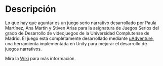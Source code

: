 # Descripción
Lo que hay que aguntar es un juego serio narrativo desarrollado por Paula Martínez, Ana Martín y Stiven Arias para la asignatura de Juegos Serios del grado de Desarrollo de videojuegos de la Universidad Complutense de Madrid.
El juego está completamente desarrollado mediante [uAdventure](https://github.com/e-ucm/uAdventure/releases), una herramienta implementada en Unity para mejorar el desarrollo de juegos narrativos. 

Mira la [Wiki](https://github.com/StAincrad/LoQueHayQueAguantar/wiki) para más información.